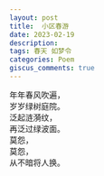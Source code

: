 ```yaml
---
layout: post
title:  小区春游
date: 2023-02-19
description:
tags: 春天 如梦令
categories: Poem
giscus_comments: true
---
```

年年春风吹遍，  
岁岁绿树庭院。  
泛起涟漪纹，  
再泛过绿波面。  
莫怨，  
莫怨，  
从不暗将人换。
